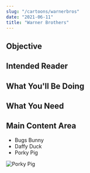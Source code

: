 ```yaml
---
slug: "/cartoons/warnerbros"
date: "2021-06-11"
title: "Warner Brothers"
---
```



## Objective

## Intended Reader

## What You'll Be Doing

## What You Need

## Main Content Area

* Bugs Bunny
* Daffy Duck
* Porky Pig

![Porky Pig](https://www.listchallenges.com/f/items/0649c0bd-a7a8-4f86-a07f-aba93b7acfea.jpg)